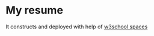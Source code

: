# My resume
It constructs and deployed with help
of [w3school spaces](https://spaces.w3schools.com/)
